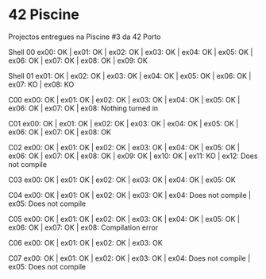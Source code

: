 # 42 Piscine
Projectos entregues na Piscine #3 da 42 Porto


Shell 00	ex00: OK | ex01: OK | ex02: OK | ex03: OK | ex04: OK | ex05: OK | ex06: OK | ex07: OK | ex08: OK | ex09: OK

Shell 01	ex01: OK | ex02: OK | ex03: OK | ex04: OK | ex05: OK | ex06: OK | ex07: KO | ex08: KO

C00		ex00: OK | ex01: OK | ex02: OK | ex03: OK | ex04: OK | ex05: OK | ex06: OK | ex07: OK | ex08: Nothing turned in

C01		ex00: OK | ex01: OK | ex02: OK | ex03: OK | ex04: OK | ex05: OK | ex06: OK | ex07: OK | ex08: OK

C02		ex00: OK | ex01: OK | ex02: OK | ex03: OK | ex04: OK | ex05: OK | ex06: OK | ex07: OK | ex08: OK | ex09: OK | ex10: OK | ex11: KO | ex12: Does not compile

C03		ex00: OK | ex01: OK | ex02: OK | ex03: OK | ex04: OK | ex05: OK

C04		ex00: OK | ex01: OK | ex02: OK | ex03: OK | ex04: Does not compile | ex05: Does not compile

C05		ex00: OK | ex01: OK | ex02: OK | ex03: OK | ex04: OK | ex05: OK | ex06: OK | ex07: OK | ex08: Compilation error

C06		ex00: OK | ex01: OK | ex02: OK | ex03: OK

C07		ex00: OK | ex01: OK | ex02: OK | ex03: OK | ex04: Does not compile | ex05: Does not compile